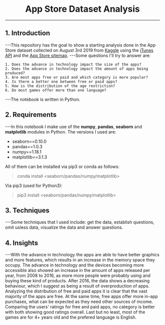 # <center>App Store Dataset Analysis</center>
---

## 1. Introduction
 ---This repository has the goal to show a starting analysis done in the App Store dataset collected on August 3rd 2019 from [Kaggle](https://www.kaggle.com/tristan581/17k-apple-app-store-strategy-games) using the [iTunes API](https://affiliate.itunes.apple.com/resources/documentation/itunes-store-web-service-search-api/) and the [App Store sitemap](https://apps.apple.com/us/genre/ios-games/id6014).
 ---Some questions I'll try to answer are:

    1. Does the advance in technology impact the size of the apps?
    2. Does the advance in technology impact the amount of apps being produced?
    3. Are most apps free or paid and which category is more popular?
    4. Is there a better one between free or paid apps?
    5. How is the distribution of the age restriction?
    6. Do most games offer more than one language?
 
 ---The notebook is written in Python.

## 2. Requirements
 ---In this notebook I make use of the **numpy**, **pandas**, **seaborn** and **matplotlib** modules in Python. The versions I used are:
 - seaborn==0.10.0
 - pandas==1.0.3
 - numpy==1.18.1
 - matplotlib==3.1.3

All of them can be installed via pip3 or conda as follows:

 > conda install <seaborn/pandas/numpy/matplotlib>

Via pip3 (used for Python3):

 > pip3 install <seaborn/pandas/numpy/matplotlib>
 
## 3. Techniques
 ---Some techniques that I used include: get the data, establish questions, omit usless data, visualize the data and answer questions.
 
## 4. Insights
 ---With the advance in technology the apps are able to have better graphics and more features, which results in an increase in the memory space they occupy. The advance in technology and the devices becoming more accessible also showed an increase in the amount of apps released per year, from 2008 to 2016, as more more people were probably using and buying these kind of products. After 2016, the data shows a decreasing behaviour, which I suggest as being a result of overproduction of apps. Analyzing the distribution of free and paid apps it is clear that the vast majority of the apps are free. At the same time, free apps offer more in-app purchases, what can be expected as they need other sources of income. Comparing the users' ratings for free and paid apps, no category is better with both showing good ratings overall. Last but no least, most of the games are for 4+ years old and the prefered language is English.